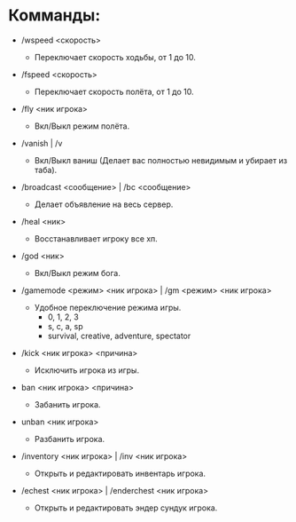# Комманды:

- /wspeed <скорость>
  - Переключает скорость ходьбы, от 1 до 10.
    
- /fspeed <скорость>
  - Переключает скорость полёта, от 1 до 10.
    
- /fly <ник игрока>
  - Вкл/Выкл режим полёта.
    
- /vanish | /v
  - Вкл/Выкл ваниш (Делает вас полностью невидимым и убирает из таба).
    
- /broadcast <сообщение> | /bc <сообщение>
  - Делает объявление на весь сервер.
    
- /heal <ник>
  - Восстанавливает игроку все хп.
    
- /god <ник>
  - Вкл/Выкл режим бога.
    
- /gamemode <режим> <ник игрока> | /gm <режим> <ник игрока>
  - Удобное переключение режима игры.
     - 0, 1, 2, 3
     - s, c, a, sp
     - survival, creative, adventure, spectator
       
- /kick <ник игрока> <причина>
  - Исключить игрока из игры.
    
- ban <ник игрока> <причина>
  - Забанить игрока.
    
- unban <ник игрока>
  - Разбанить игрока.
    
- /inventory <ник игрока> | /inv <ник игрока>
  - Открыть и редактировать инвентарь игрока.
    
- /echest <ник игрока>  | /enderchest <ник игрока>
  - Открыть и редактировать эндер сундук игрока.
